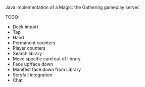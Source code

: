Java implementation of a Magic: the Gathering gameplay server.

TODO:
- Deck import
- Tap
- Hand
- Permanent counters
- Player counters
- Search library
- Move specific card out of library
- Face up/face down
- Manifest face down from Library
- Scryfall integration
- Chat